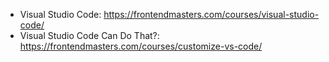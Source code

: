 - Visual Studio Code: https://frontendmasters.com/courses/visual-studio-code/
- Visual Studio Code Can Do That?: https://frontendmasters.com/courses/customize-vs-code/
